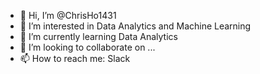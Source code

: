 - 👋 Hi, I’m @ChrisHo1431
- 👀 I’m interested in Data Analytics and Machine Learning
- 🌱 I’m currently learning Data Analytics
- 💞️ I’m looking to collaborate on ...
- 📫 How to reach me: Slack

<!---
ChrisHo1431/ChrisHo1431 is a ✨ special ✨ repository because its `README.md` (this file) appears on your GitHub profile.
You can click the Preview link to take a look at your changes.
--->
